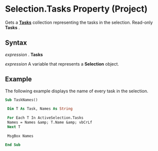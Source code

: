 
# Selection.Tasks Property (Project)

Gets a  **[Tasks](bc6bb4a5-95a6-9d1f-3e28-92b9548a544a.md)** collection representing the tasks in the selection. Read-only **Tasks** .


## Syntax

 _expression_ . **Tasks**

 _expression_ A variable that represents a **Selection** object.


## Example

The following example displays the name of every task in the selection.


```vb
Sub TaskNames() 
 
 Dim T As Task, Names As String 
 
 For Each T In ActiveSelection.Tasks 
 Names = Names &amp; T.Name &amp; vbCrLf 
 Next T 
 
 MsgBox Names 
 
End Sub
```

